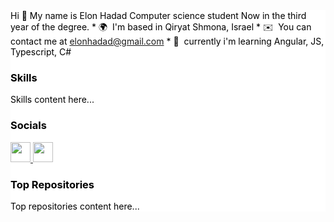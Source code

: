 <!DOCTYPE html>
<html lang="en">
<head>
    <meta charset="UTF-8">
    <meta name="viewport" content="width=device-width, initial-scale=1.0">
    <title>Dark Mode Switch</title>
    <style>
        /* עיצוב רגיל */
        .container {
            background-color: #ffffff; /* רקע לבן */
            color: #000000; /* צבע טקסט שחור */
        }
        /* עיצוב למצב חושך */
        @media (prefers-color-scheme: dark) {
            .container {
                background-color: #222222; /* רקע כהה */
                color: #ffffff; /* צבע טקסט לבן */
            }
            .github-icon {
                content: url("https://raw.githubusercontent.com/danielcranney/readme-generator/main/public/icons/socials/github-dark.svg");
            }
            .linkedin-icon {
                content: url("https://raw.githubusercontent.com/danielcranney/readme-generator/main/public/icons/socials/linkedin-dark.svg");
            }
        }
    </style>
</head>
<body>
    <div class="container">
        Hi 👋 My name is Elon Hadad Computer science student Now in the third year of the degree.
        * 🌍  I'm based in Qiryat Shmona, Israel
        * ✉️  You can contact me at <a href="mailto:elonhadad@gmail.com">elonhadad@gmail.com</a>
        * 🧠  currently i'm learning Angular, JS, Typescript, C#
        <h3>Skills</h3>
        <p>Skills content here...</p>
        <h3>Socials</h3>
        <p>
            <a href="https://www.github.com/elonhadad" target="_blank" rel="noreferrer" class="github-icon">
                <img src="https://raw.githubusercontent.com/danielcranney/readme-generator/main/public/icons/socials/github.svg" width="32" height="32" />
            </a>
            <a href="https://www.linkedin.com/in/elonhadad" target="_blank" rel="noreferrer" class="linkedin-icon">
                <img src="https://raw.githubusercontent.com/danielcranney/readme-generator/main/public/icons/socials/linkedin.svg" width="32" height="32" />
            </a>
        </p>
        <h3>Top Repositories</h3>
        <p>Top repositories content here...</p>
    </div>
</body>
</html>
